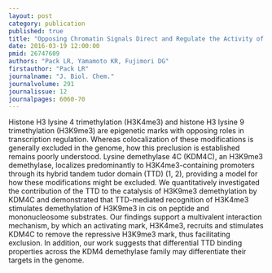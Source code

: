 ```yaml
---
layout: post
category: publication
published: true
title: "Opposing Chromatin Signals Direct and Regulate the Activity of Lysine Demethylase 4C (KDM4C)."
date: 2016-03-19 12:00:00
pmid: 26747609
authors: "Pack LR, Yamamoto KR, Fujimori DG"
firstauthor: "Pack LR"
journalname: "J. Biol. Chem."
journalvolume: 291
journalissue: 12
journalpages: 6060-70
---
```


Histone H3 lysine 4 trimethylation (H3K4me3) and histone H3 lysine 9 trimethylation (H3K9me3) are epigenetic marks with opposing roles in transcription regulation. Whereas colocalization of these modifications is generally excluded in the genome, how this preclusion is established remains poorly understood. Lysine demethylase 4C (KDM4C), an H3K9me3 demethylase, localizes predominantly to H3K4me3-containing promoters through its hybrid tandem tudor domain (TTD) (1, 2), providing a model for how these modifications might be excluded. We quantitatively investigated the contribution of the TTD to the catalysis of H3K9me3 demethylation by KDM4C and demonstrated that TTD-mediated recognition of H3K4me3 stimulates demethylation of H3K9me3 in cis on peptide and mononucleosome substrates. Our findings support a multivalent interaction mechanism, by which an activating mark, H3K4me3, recruits and stimulates KDM4C to remove the repressive H3K9me3 mark, thus facilitating exclusion. In addition, our work suggests that differential TTD binding properties across the KDM4 demethylase family may differentiate their targets in the genome.

